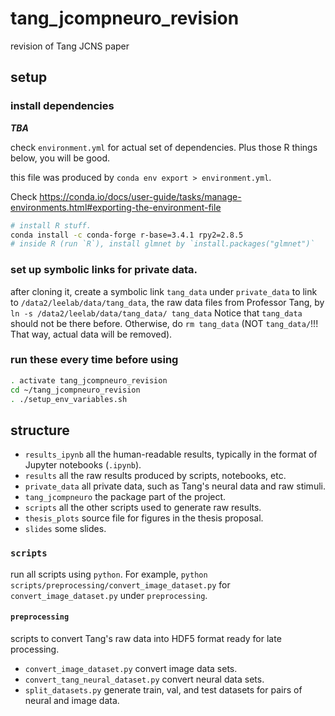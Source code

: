 # tang_jcompneuro_revision
revision of Tang JCNS paper

## setup

### install dependencies

***TBA***

check `environment.yml` for actual set of dependencies. Plus those R things below, you will be good.

this file was produced by `conda env export > environment.yml`.

Check <https://conda.io/docs/user-guide/tasks/manage-environments.html#exporting-the-environment-file>

~~~bash
# install R stuff.
conda install -c conda-forge r-base=3.4.1 rpy2=2.8.5
# inside R (run `R`), install glmnet by `install.packages("glmnet")`
~~~

### set up symbolic links for private data.

after cloning it, create a symbolic link `tang_data` under
`private_data` to link to `/data2/leelab/data/tang_data`, the raw data files from Professor Tang,
by `ln -s /data2/leelab/data/tang_data/ tang_data` Notice that `tang_data` should not be there before. Otherwise,
do `rm tang_data` (NOT `tang_data/`!!! That way, actual data will be removed).

### run these every time before using

~~~bash
. activate tang_jcompneuro_revision
cd ~/tang_jcompneuro_revision
. ./setup_env_variables.sh
~~~

## structure

* `results_ipynb` all the human-readable results, typically in the format of Jupyter notebooks (`.ipynb`).
* `results` all the raw results produced by scripts, notebooks, etc.
* `private_data` all private data, such as Tang's neural data and raw stimuli.
* `tang_jcompneuro` the package part of the project.
* `scripts` all the other scripts used to generate raw results.
* `thesis_plots` source file for figures in the thesis proposal. 
* `slides` some slides.

### `scripts`

run all scripts using `python`. For example, `python scripts/preprocessing/convert_image_dataset.py` for
`convert_image_dataset.py` under `preprocessing`.

#### `preprocessing`

scripts to convert Tang's raw data into HDF5 format ready for late processing.

* `convert_image_dataset.py` convert image data sets.
* `convert_tang_neural_dataset.py` convert neural data sets.
* `split_datasets.py` generate train, val, and test datasets for pairs of neural and image data.
